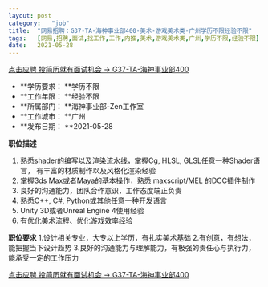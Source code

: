 ```yaml
---
layout:	post
category:	"job"
title:	"网易招聘：G37-TA-海神事业部400-美术-游戏美术类-广州学历不限经验不限"
tags:	[网易,招聘,面试,找工作,工作,内推,美术,游戏美术类,广州,学历不限,经验不限]
date:	2021-05-28
---
```


[点击应聘 投简历就有面试机会 -> G37-TA-海神事业部400](http://mobile.bole.netease.com/bole/boleDetail?id=23260&employeeId=346f03c3cda5f04c&key=all)



- **学历要求： **学历不限
- **工作年限： **经验不限
- **所属部门： **海神事业部-Zen工作室
- **工作城市： **广州
- **发布日期： **2021-05-28



**职位描述**
1. 熟悉shader的编写以及渲染流水线，掌握Cg, HLSL, GLSL任意一种Shader语言， 有丰富的材质制作以及风格化渲染经验
2. 掌握3ds Max或者Maya的基本操作，熟悉 maxscript/MEL 的DCC插件制作
3. 良好的沟通能力，团队合作意识，工作态度端正负责
4. 熟悉C++, C#, Python或其他任意一种开发语言
5. Unity 3D或者Unreal Engine 4使用经验
6. 有优化美术流程、优化游戏效率经验



**职位要求**
1.设计相关专业，大专以上学历，有扎实美术基础
2.有创意，有想法，能把握当下设计趋势
3.良好的沟通能力与理解能力，有极强的责任心与执行力，能承受一定的工作压力



[点击应聘 投简历就有面试机会 -> G37-TA-海神事业部400](http://mobile.bole.netease.com/bole/boleDetail?id=23260&employeeId=346f03c3cda5f04c&key=all)